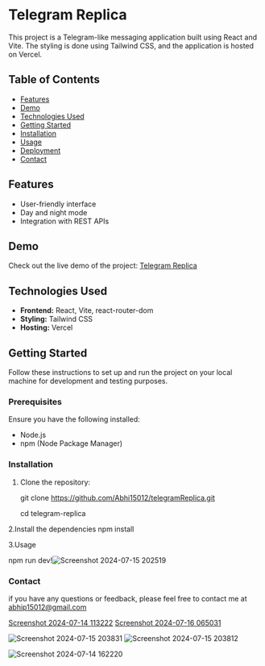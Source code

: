 # Telegram Replica

This project is a Telegram-like messaging application built using React and Vite. The styling is done using Tailwind CSS, and the application is hosted on Vercel.

## Table of Contents

- [Features](#features)
- [Demo](#demo)
- [Technologies Used](#technologies-used)
- [Getting Started](#getting-started)
- [Installation](#installation)
- [Usage](#usage)
- [Deployment](#deployment)
- [Contact](#contact)

## Features


- User-friendly interface
- Day and night mode
- Integration with REST APIs

## Demo

Check out the live demo of the project: [Telegram Replica](https://telegram-replica-flax.vercel.app/)

## Technologies Used

- **Frontend:** React, Vite, react-router-dom
- **Styling:** Tailwind CSS
- **Hosting:** Vercel

## Getting Started

Follow these instructions to set up and run the project on your local machine for development and testing purposes.

### Prerequisites

Ensure you have the following installed:

- Node.js
- npm (Node Package Manager) 

### Installation

1. Clone the repository:

   git clone https://github.com/Abhi15012/telegramReplica.git

   cd telegram-replica
  
2.Install the dependencies
   npm install

3.Usage

  npm run dev!![Screenshot 2024-07-15 202519](https://github.com/user-attachments/assets/bb7b27b7-c76a-4864-8844-98ecedcfb8dd)


### Contact 
if you have any questions or feedback, please feel free to contact me at abhip15012@gmail.com
  
[Screenshot 2024-07-14 113222](https://github.com/user-attachments/assets/cfca10bd-6592-494b-bb1d-06c30144ed7e)
[Screenshot 2024-07-16 065031](https://github.com/user-attachments/assets/9aabae48-75ce-4ebe-ac37-0d3a17272e70)

![Screenshot 2024-07-15 203831](https://github.com/user-attachments/assets/55970cab-96af-4738-b8d3-237be254816e)
![Screenshot 2024-07-15 203812](https://github.com/user-attachments/assets/59da8de8-65c2-40a4-846d-fbb01fef46ad)

![Screenshot 2024-07-14 162220](https://github.com/user-attachments/assets/52346e44-3c55-46fc-acc7-4b51afd5a502)



   

